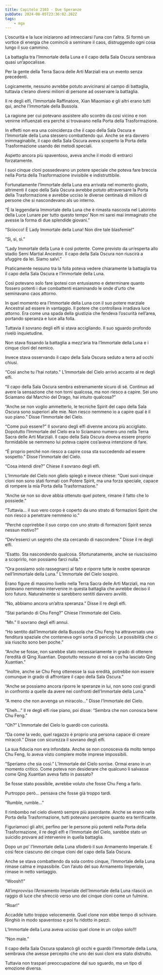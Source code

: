 ```yaml
---
title: Capitolo 2103 - Due Speranze
pubDate: 2024-08-05T23:36:02.282Z
tags:
    - mga
---
```



L’oscurità e la luce iniziarono ad intrecciarsi l’una con l’altra. Si formò un vortice di energia che cominciò a seminare il caos, distruggendo ogni cosa lungo il suo cammino.

La battaglia tra l’Immortale della Luna e il capo della Sala Oscura sembrava quasi un’apocalisse.

Per la gente della Terra Sacra delle Arti Marziali era un evento senza precedenti.

Logicamente, nessuno avrebbe potuto avvicinarsi al campo di battaglia, tuttavia c’erano diversi milioni di persone ad osservare la battaglia.

Il re degli elfi, l’Immortale Raffinatore, Xian Miaomiao e gli altri erano tutti qui, anche l’Immortale della Bussola.

La ragione per cui potevano assistere allo scontro da così vicino e non venirne influenzati era perché si trovavano nella Porta della Trasformazione.

In effetti non era una coincidenza che il capo della Sala Oscura e l’Immortale della Luna stessero combattendo qui. Anche se era davvero inimmaginabile, il capo della Sala Oscura aveva scoperto la Porta della Trasformazione usando dei metodi speciali.

Aspetto ancora più spaventoso, aveva anche il modo di entrarci forzatamente.

I suoi cinque cloni possedevano un potere speciale che poteva fare breccia nella Porta della Trasformazione invisibile e indistruttibile.

Fortunatamente l’Immortale della Luna era arrivata nel momento giusto, altrimenti il capo della Sala Oscura avrebbe potuto attraversare la Porta della Trasformazione e avrebbe ucciso le diverse centinaia di milioni di persone che si nascondevano als uo interno.

“È la leggendaria Immortale della Luna che è rimasta nascosta nel Labirinto della Luce Lunare per tutto questo tempo’ Non mi sarei mai immaginato che avesse la forma di due splendide giovani.”

“Sciocco! È Lady Immortale della Luna! Non dire tale blasfemie!”

“Sì, sì, sì.”

“Lady Immortale della Luna è così potente. Come previsto da un’esperta allo stadio Semi Martial Ancestor. Il capo della Sala Oscura non riuscirà a sfuggire da lei. Siamo salvi.”

Praticamente nessuno tra la folla poteva vedere chiaramente la battaglia tra il capo della Sala Oscura e l’Immortale della Luna.

Così potevano solo fare ipotesi con entusiasmo e determinare quanto fossero potenti i due combattenti esaminando le onde d’urto che seminavano caos attorno.

In quel momento era l’Immortale della Luna con il suo potere marziale Ancestral ad essere in vantaggio. Il potere che controllava irradiava luce attorno. Era come una spada della giustizia che fendeva l’oscurità nell’area, portando speranza e luce alla folla.

Tuttavia il sovrano degli elfi si stava accigliando. Il suo sguardo profondo rivelò inquietudine.

Non stava fissando la battaglia a mezz’aria tra l’Immortale della Luna e i cinque cloni del nemico.

Invece stava osservando il capo della Sala Oscura seduto a terra ad occhi chiusi.

“Così anche tu l’hai notato.” L’Immortale del Cielo arrivò accanto al re degli elfi.

“Il capo della Sala Oscura sembra estremamente sicuro di sé. Continuo ad avere la sensazione che non torni qualcosa, ma non riesco a capire. Sei uno Sciamano dal Marchio del Drago, hai intuito qualcosa?”

“Anche se non voglio ammetterlo, le tecniche Spirit del capo della Sala Oscura sono superiori alle mie. Non riesco nemmeno io a capire qual è il suo piano.” Disse l’Immortale del Cielo.

“Come può essere?” Il sovrano degli elfi divenne ancora più accigliato. Dopotutto l’Immortale del Cielo era lo Sciamano numero uno nella Terra Sacra delle Arti Marziali. Il capo della Sala Oscura doveva essere proprio formidabile se nemmeno lui poteva capire cos’aveva intenzione di fare.

“È proprio perché non riesco a capire cosa sta succedendo ad essere sospetto.” Disse l’Immortale del Cielo.

“Cosa intendi dire?” Chiese il sovrano degli elfi.

L’Immortale del Cielo non glielo spiegò e invece chiese: “Quei suoi cinque cloni non sono stati formati con Potere Spirit, ma una forza speciale, capace di rompere la mia Porta della Trasformazione.”

“Anche se non so dove abbia ottenuto quel potere, rimane il fatto che lo possiede.”

“Tuttavia… il suo vero corpo è coperto da uno strato di formazioni Spirit che non riesco a penetrare nemmeno io.”

“Perché coprirebbe il suo corpo con uno strato di formazioni Spirit senza nessun motivo?”

“Dev’esserci un segreto che sta cercando di nascondere.” Disse il re degli elfi.

“Esatto. Sta nascondendo qualcosa. Sfortunatamente, anche se riuscissimo a scoprirlo, non possiamo farci nulla.”

“Ora possiamo solo rassegnarci al fato e riporre tutte le nostre speranze nell’Immortale della Luna.” L’Immortale del Cielo sospirò.

Erano figure di massimo livello nella Terra Sacra delle Arti Marziali, ma non potevano nemmeno intervenire in questa battaglia che avrebbe deciso il loro futuro. Naturalmente si sarebbero sentiti davvero avviliti.

“No, abbiamo ancora un’altra speranza.” Disse il re degli elfi.

“Stai parlando di Chu Feng?” Chiese l’Immortale del Cielo.

“Mn.” Il sovrano degli elfi annuì.

“Ho sentito dall’Immortale della Bussola che Chu Feng ha attraversato una fenditura spaziale che conteneva ogni sorta di pericolo. Le possibilità che ci sia riuscito sono ben poche.”

“Anche se fosse, non sarebbe stato necessariamente in grado di ottenere l’eredità di Qing Xuantian. Dopotutto nessuno di noi sa cos’ha lasciato Qing Xuantian.”

“Inoltre, anche se Chu Feng ottenesse la sua eredità, potrebbe non essere comunque in grado di affrontare il capo della Sala Oscura.”

“Anche se possiamo ancora riporre le speranze in lui, non sono così grandi in confronto a quelle da avere nei confronti dell’Immortale della Luna.”

“A meno che non avvenga un miracolo…” Disse l’Immortale del Cielo.

“Eheh…” Il re degli elfi rise piano, poi disse: “Sembra che non conosca bene Chu Feng.”

“Oh?” L’Immortale del Cielo lo guardò con curiosità.

“Da come la vedo, quel ragazzo è proprio una persona capace di creare miracoli.” Disse con sicurezza il sovrano degli elfi.

La sua fiducia non era infondata. Anche se non conosceva da molto tempo Chu Feng, lo aveva visto compiere molte imprese impossibili.

“Speriamo che sia così.” L’Immortale del Cielo sorrise. Ormai erano in un momento critico. Come poteva non desiderare che qualcuno li salvasse come Qing Xuantian aveva fatto in passato?

Se fosse stato possibile, avrebbe voluto che fosse Chu Feng a farlo.

Purtroppo però… pensava che fosse già troppo tardi.

“Rumble, rumble…”

Il rimbombo nel cielo diventò sempre più assordante. Anche se erano nella Porta della Trasformazione, tutti potevano percepire quanto era terrificante.

Figuriamoci gli altri, perfino per le persone più potenti nella Porta della Trasformazione, il re degli elfi e l’Immortale del Cielo, sarebbe stato un suicidio provare ad intervenire in quella battaglia.

Dopo un po’ l’Immortale della Luna sfoderò il suo Armamento Imperiale. E così fece ciascuno dei cinque cloni del capo della Sala Oscura.

Anche se stava combattendo da sola contro cinque, l’Immortale della Luna rimase calma e impassibile. Con l’aiuto del suo Armamento Imperiale, rimase in netto vantaggio.

“Woosh!!”

All’improvviso l’Armamento Imperiale dell’Immortale della Luna rilasciò un raggio di luce che sfrecciò verso uno dei cinque cloni come un fulmine.

“Roar!”

Accadde tutto troppo velocemente. Quel clone non ebbe tempo di schivare. Ringhiò in modo spaventoso e poi fu ridotto in pezzi.

L’Immortale della Luna aveva ucciso quel clone in un colpo solo!!!

“Non male.”

Il capo della Sala Oscura spalancò gli occhi e guardò l’Immortale della Luna, sembrava che avesse percepito che uno dei suoi cloni era stato distrutto.

Tuttavia non trasparì preoccupazione dal suo sguardo, ma un tipo di emozione diversa.


